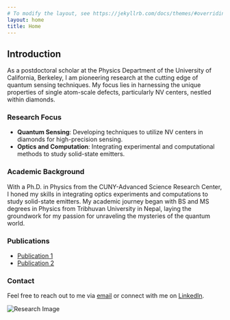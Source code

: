 ```yaml
---
# To modify the layout, see https://jekyllrb.com/docs/themes/#overriding-theme-defaults
layout: home
title: Home
---
```


## Introduction

As a postdoctoral scholar at the Physics Department of the University of California, Berkeley, I am pioneering research at the cutting edge of quantum sensing techniques. My focus lies in harnessing the unique properties of single atom-scale defects, particularly NV centers, nestled within diamonds. 

### Research Focus

- **Quantum Sensing**: Developing techniques to utilize NV centers in diamonds for high-precision sensing.
- **Optics and Computation**: Integrating experimental and computational methods to study solid-state emitters.

### Academic Background

With a Ph.D. in Physics from the CUNY-Advanced Science Research Center, I honed my skills in integrating optics experiments and computations to study solid-state emitters. My academic journey began with BS and MS degrees in Physics from Tribhuvan University in Nepal, laying the groundwork for my passion for unraveling the mysteries of the quantum world.

### Publications

- [Publication 1](http://example.com)
- [Publication 2](http://example.com)

### Contact

Feel free to reach out to me via [email](mailto:schand@berkeley.edu) or connect with me on [LinkedIn](https://www.linkedin.com/in/saroj-chand).

![Research Image](path/to/research-image.jpg)

